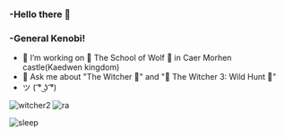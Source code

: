 ### -Hello there 👋
### -General Kenobi! 
- 🔭 I’m working on 🐺 The School of Wolf 🐺 in Caer Morhen castle(Kaedwen kingdom)
- 💬 Ask me about "The Witcher 🐺" and "🐺 The Witcher 3: Wild Hunt 🐺"
- ツ ( ͡° ͜ʖ ͡°)


![witcher2](https://user-images.githubusercontent.com/56477695/119254437-fd225c80-bbbe-11eb-887f-b1928783547e.gif)
![ra](https://user-images.githubusercontent.com/56477695/117564940-69796800-b0b7-11eb-9673-b974084cb55d.gif)

![sleep](https://user-images.githubusercontent.com/56477695/117564943-6ed6b280-b0b7-11eb-9c2c-703d7c19d515.gif)

<!--
**VladimirSaenko/VladimirSaenko** is a ✨ _special_ ✨ repository because its `README.md` (this file) appears on your GitHub profile.

Here are some ideas to get you started:

- 🔭 I’m currently working on The School of Wolf
- 🌱 I’m currently learning ...
- 👯 I’m looking to collaborate on ...
- 🤔 I’m looking for help with ...
- 📫 How to reach me: ...
- 😄 Pronouns: ...
- ⚡ Fun fact: ...
-->
